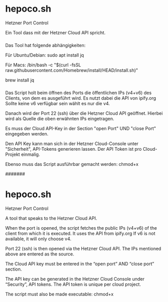 # hepoco.sh
Hetzner Port Control

Ein Tool dass mit der Hetzner Cloud API spricht.

###
Das Tool hat folgende abhängigkeiten:

Für Ubuntu/Debian:
sudo apt install jq

Für Macs:
/bin/bash -c "$(curl -fsSL raw.githubusercontent.com/Homebrew/install/HEAD/install.sh)"

brew install jq
###

Das Script holt beim öffnen des Ports die öffentlichen IPs (v4+v6) des Clients, von dem es ausgeführt wird. Es nutzt dabei die API von ipify.org
Sollte keine v6 verfügbar sein wählt es nur die v4.

Danach wird der Port 22 (ssh) über die Hetzner Cloud API geöffnet. Hierbei wird als Quelle die oben erwähnten IPs eingetragen.

Es muss der Cloud API-Key in der Section "open Port" UND "close Port" eingegeben werden. 

Den API Key kann man sich in der Hetzner Cloud-Console unter "Sicherheit", API-Tokens generieren lassen. 
Der API Token ist pro Cloud-Projekt einmalig.

Ebenso muss das Script ausführbar gemacht werden: chmod+x

#######

# hepoco.sh
Hetzner Port Control

A tool that speaks to the Hetzner Cloud API.

When the port is opened, the script fetches the public IPs (v4+v6) of the client from which it is executed. It uses the API from ipify.org
If v6 is not available, it will only choose v4.

Port 22 (ssh) is then opened via the Hetzner Cloud API. The IPs mentioned above are entered as the source.

The Cloud API key must be entered in the “open port” AND “close port” section.

The API key can be generated in the Hetzner Cloud Console under “Security”, API tokens.
The API token is unique per cloud project.

The script must also be made executable: chmod+x
